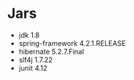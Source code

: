 # Jars

* jdk 1.8
* spring-framework 4.2.1.RELEASE
* hibernate 5.2.7.Final
* slf4j 1.7.22
* junit 4.12
